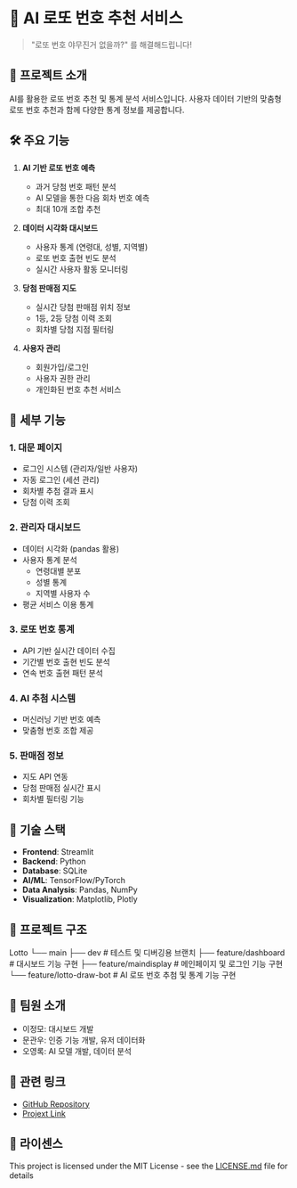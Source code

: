 # 🎱 AI 로또 번호 추천 서비스

> "로또 번호 야무진거 없을까?" 를 해결해드립니다!

## 📌 프로젝트 소개
AI를 활용한 로또 번호 추천 및 통계 분석 서비스입니다. 사용자 데이터 기반의 맞춤형 로또 번호 추천과 함께 다양한 통계 정보를 제공합니다.

## 🛠 주요 기능
1. **AI 기반 로또 번호 예측**
   - 과거 당첨 번호 패턴 분석
   - AI 모델을 통한 다음 회차 번호 예측
   - 최대 10개 조합 추천

2. **데이터 시각화 대시보드**
   - 사용자 통계 (연령대, 성별, 지역별)
   - 로또 번호 출현 빈도 분석
   - 실시간 사용자 활동 모니터링

3. **당첨 판매점 지도**
   - 실시간 당첨 판매점 위치 정보
   - 1등, 2등 당첨 이력 조회
   - 회차별 당첨 지점 필터링

4. **사용자 관리**
   - 회원가입/로그인
   - 사용자 권한 관리
   - 개인화된 번호 추천 서비스

## 🎯 세부 기능

### 1. 대문 페이지
- 로그인 시스템 (관리자/일반 사용자)
- 자동 로그인 (세션 관리)
- 회차별 추첨 결과 표시
- 당첨 이력 조회

### 2. 관리자 대시보드
- 데이터 시각화 (pandas 활용)
- 사용자 통계 분석
  - 연령대별 분포
  - 성별 통계
  - 지역별 사용자 수
- 평균 서비스 이용 통계

### 3. 로또 번호 통계
- API 기반 실시간 데이터 수집
- 기간별 번호 출현 빈도 분석
- 연속 번호 출현 패턴 분석

### 4. AI 추첨 시스템
- 머신러닝 기반 번호 예측
- 맞춤형 번호 조합 제공

### 5. 판매점 정보
- 지도 API 연동
- 당첨 판매점 실시간 표시
- 회차별 필터링 기능

## 🔧 기술 스택
- **Frontend**: Streamlit
- **Backend**: Python
- **Database**: SQLite
- **AI/ML**: TensorFlow/PyTorch
- **Data Analysis**: Pandas, NumPy
- **Visualization**: Matplotlib, Plotly

## 📁 프로젝트 구조
Lotto
└── main
├── dev # 테스트 및 디버깅용 브랜치
├── feature/dashboard # 대시보드 기능 구현
├── feature/maindisplay # 메인페이지 및 로그인 기능 구현
└── feature/lotto-draw-bot # AI 로또 번호 추첨 및 통계 기능 구현


## 👥 팀원 소개
- 이정모: 대시보드 개발
- 문관우: 인증 기능 개발, 유저 데이터화
- 오영록: AI 모델 개발, 데이터 분석

## 🔗 관련 링크
- [GitHub Repository](https://github.com/2zm00/Lotto)
- [Projext Link](https://nryotoxmeyrvjplwba3ohf.streamlit.app/)


## 📝 라이센스
This project is licensed under the MIT License - see the [LICENSE.md](LICENSE.md) file for details
